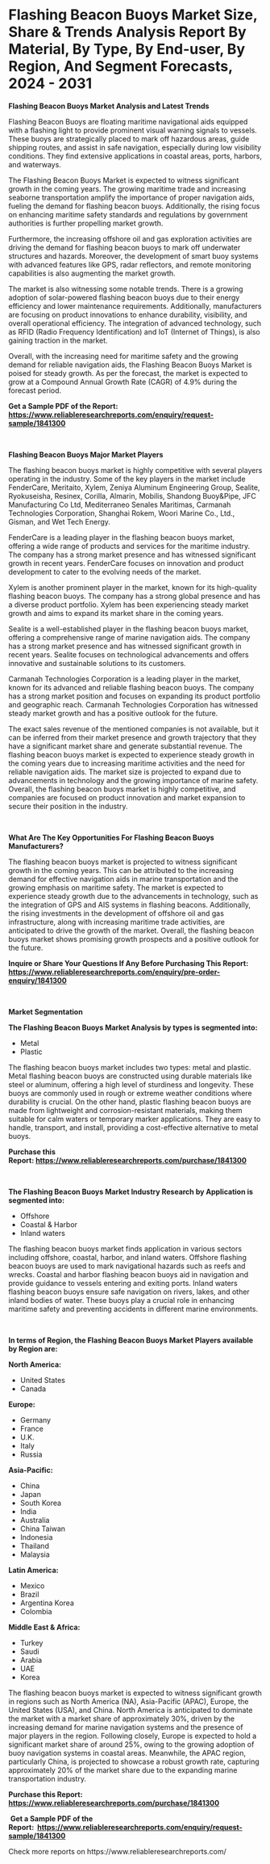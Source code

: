 <p><h1>Flashing Beacon Buoys Market Size, Share & Trends Analysis Report By Material, By Type, By End-user, By Region, And Segment Forecasts, 2024 - 2031</h1></p><p><strong>Flashing Beacon Buoys Market Analysis and Latest Trends</strong></p>
<p><p>Flashing Beacon Buoys are floating maritime navigational aids equipped with a flashing light to provide prominent visual warning signals to vessels. These buoys are strategically placed to mark off hazardous areas, guide shipping routes, and assist in safe navigation, especially during low visibility conditions. They find extensive applications in coastal areas, ports, harbors, and waterways.</p><p>The Flashing Beacon Buoys Market is expected to witness significant growth in the coming years. The growing maritime trade and increasing seaborne transportation amplify the importance of proper navigation aids, fueling the demand for flashing beacon buoys. Additionally, the rising focus on enhancing maritime safety standards and regulations by government authorities is further propelling market growth.</p><p>Furthermore, the increasing offshore oil and gas exploration activities are driving the demand for flashing beacon buoys to mark off underwater structures and hazards. Moreover, the development of smart buoy systems with advanced features like GPS, radar reflectors, and remote monitoring capabilities is also augmenting the market growth.</p><p>The market is also witnessing some notable trends. There is a growing adoption of solar-powered flashing beacon buoys due to their energy efficiency and lower maintenance requirements. Additionally, manufacturers are focusing on product innovations to enhance durability, visibility, and overall operational efficiency. The integration of advanced technology, such as RFID (Radio Frequency Identification) and IoT (Internet of Things), is also gaining traction in the market.</p><p>Overall, with the increasing need for maritime safety and the growing demand for reliable navigation aids, the Flashing Beacon Buoys Market is poised for steady growth. As per the forecast, the market is expected to grow at a Compound Annual Growth Rate (CAGR) of 4.9% during the forecast period.</p></p>
<p><strong>Get a Sample PDF of the Report:&nbsp; <a href="https://www.reliableresearchreports.com/enquiry/request-sample/1841300">https://www.reliableresearchreports.com/enquiry/request-sample/1841300</a></strong></p>
<p>&nbsp;</p>
<p><strong>Flashing Beacon Buoys Major Market Players</strong></p>
<p><p>The flashing beacon buoys market is highly competitive with several players operating in the industry. Some of the key players in the market include FenderCare, Meritaito, Xylem, Zeniya Aluminum Engineering Group, Sealite, Ryokuseisha, Resinex, Corilla, Almarin, Mobilis, Shandong Buoy&Pipe, JFC Manufacturing Co Ltd, Mediterraneo Senales Maritimas, Carmanah Technologies Corporation, Shanghai Rokem, Woori Marine Co., Ltd., Gisman, and Wet Tech Energy.</p><p>FenderCare is a leading player in the flashing beacon buoys market, offering a wide range of products and services for the maritime industry. The company has a strong market presence and has witnessed significant growth in recent years. FenderCare focuses on innovation and product development to cater to the evolving needs of the market.</p><p>Xylem is another prominent player in the market, known for its high-quality flashing beacon buoys. The company has a strong global presence and has a diverse product portfolio. Xylem has been experiencing steady market growth and aims to expand its market share in the coming years.</p><p>Sealite is a well-established player in the flashing beacon buoys market, offering a comprehensive range of marine navigation aids. The company has a strong market presence and has witnessed significant growth in recent years. Sealite focuses on technological advancements and offers innovative and sustainable solutions to its customers.</p><p>Carmanah Technologies Corporation is a leading player in the market, known for its advanced and reliable flashing beacon buoys. The company has a strong market position and focuses on expanding its product portfolio and geographic reach. Carmanah Technologies Corporation has witnessed steady market growth and has a positive outlook for the future.</p><p>The exact sales revenue of the mentioned companies is not available, but it can be inferred from their market presence and growth trajectory that they have a significant market share and generate substantial revenue. The flashing beacon buoys market is expected to experience steady growth in the coming years due to increasing maritime activities and the need for reliable navigation aids. The market size is projected to expand due to advancements in technology and the growing importance of marine safety. Overall, the flashing beacon buoys market is highly competitive, and companies are focused on product innovation and market expansion to secure their position in the industry.</p></p>
<p>&nbsp;</p>
<p><strong>What Are The Key Opportunities For Flashing Beacon Buoys Manufacturers?</strong></p>
<p><p>The flashing beacon buoys market is projected to witness significant growth in the coming years. This can be attributed to the increasing demand for effective navigation aids in marine transportation and the growing emphasis on maritime safety. The market is expected to experience steady growth due to the advancements in technology, such as the integration of GPS and AIS systems in flashing beacons. Additionally, the rising investments in the development of offshore oil and gas infrastructure, along with increasing maritime trade activities, are anticipated to drive the growth of the market. Overall, the flashing beacon buoys market shows promising growth prospects and a positive outlook for the future.</p></p>
<p><strong>Inquire or Share Your Questions If Any Before Purchasing This Report: <a href="https://www.reliableresearchreports.com/enquiry/pre-order-enquiry/1841300">https://www.reliableresearchreports.com/enquiry/pre-order-enquiry/1841300</a></strong></p>
<p>&nbsp;</p>
<p><strong>Market Segmentation</strong></p>
<p><strong>The Flashing Beacon Buoys Market Analysis by types is segmented into:</strong></p>
<p><ul><li>Metal</li><li>Plastic</li></ul></p>
<p><p>The flashing beacon buoys market includes two types: metal and plastic. Metal flashing beacon buoys are constructed using durable materials like steel or aluminum, offering a high level of sturdiness and longevity. These buoys are commonly used in rough or extreme weather conditions where durability is crucial. On the other hand, plastic flashing beacon buoys are made from lightweight and corrosion-resistant materials, making them suitable for calm waters or temporary marker applications. They are easy to handle, transport, and install, providing a cost-effective alternative to metal buoys.</p></p>
<p><strong>Purchase this Report:&nbsp;<a href="https://www.reliableresearchreports.com/purchase/1841300">https://www.reliableresearchreports.com/purchase/1841300</a></strong></p>
<p>&nbsp;</p>
<p><strong>The Flashing Beacon Buoys Market Industry Research by Application is segmented into:</strong></p>
<p><ul><li>Offshore</li><li>Coastal & Harbor</li><li>Inland waters</li></ul></p>
<p><p>The flashing beacon buoys market finds application in various sectors including offshore, coastal, harbor, and inland waters. Offshore flashing beacon buoys are used to mark navigational hazards such as reefs and wrecks. Coastal and harbor flashing beacon buoys aid in navigation and provide guidance to vessels entering and exiting ports. Inland waters flashing beacon buoys ensure safe navigation on rivers, lakes, and other inland bodies of water. These buoys play a crucial role in enhancing maritime safety and preventing accidents in different marine environments.</p></p>
<p>&nbsp;</p>
<p><strong>In terms of Region, the Flashing Beacon Buoys Market Players available by Region are:</strong></p>
<p>
    <p> <strong> North America: </strong>
        <ul>
            <li>United States</li>
            <li>Canada</li>
        </ul>
        </p> 
    <p> <strong> Europe: </strong>
        <ul>
            <li>Germany</li>
            <li>France</li>
            <li>U.K.</li>
            <li>Italy</li>
            <li>Russia</li>
        </ul>
        </p> 
    <p> <strong> Asia-Pacific: </strong>
        <ul>
            <li>China</li>
            <li>Japan</li>
            <li>South Korea</li>
            <li>India</li>
            <li>Australia</li>
            <li>China Taiwan</li>
            <li>Indonesia</li>
            <li>Thailand</li>
            <li>Malaysia</li>
        </ul>
        </p> 
    <p> <strong> Latin America: </strong>
        <ul>
            <li>Mexico</li>
            <li>Brazil</li>
            <li>Argentina Korea</li>
            <li>Colombia</li>
        </ul>
        </p> 
    <p> <strong> Middle East & Africa: </strong>
        <ul>
            <li>Turkey</li>
            <li>Saudi</li>
            <li>Arabia</li>
            <li>UAE</li>
            <li>Korea</li>
        </ul>
    </p>
    </p>
<p><p>The flashing beacon buoys market is expected to witness significant growth in regions such as North America (NA), Asia-Pacific (APAC), Europe, the United States (USA), and China. North America is anticipated to dominate the market with a market share of approximately 30%, driven by the increasing demand for marine navigation systems and the presence of major players in the region. Following closely, Europe is expected to hold a significant market share of around 25%, owing to the growing adoption of buoy navigation systems in coastal areas. Meanwhile, the APAC region, particularly China, is projected to showcase a robust growth rate, capturing approximately 20% of the market share due to the expanding marine transportation industry.</p></p>
<p><strong>Purchase this Report: <a href="https://www.reliableresearchreports.com/purchase/1841300">https://www.reliableresearchreports.com/purchase/1841300</a></strong></p>
<p>&nbsp;<strong>Get a Sample PDF of the Report:&nbsp;&nbsp;<a href="https://www.reliableresearchreports.com/enquiry/request-sample/1841300">https://www.reliableresearchreports.com/enquiry/request-sample/1841300</a></strong></p>
<p><strong></strong></p>
<p>Check more reports on https://www.reliableresearchreports.com/</p>